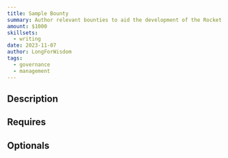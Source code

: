 ```yaml
---
title: Sample Bounty
summary: Author relevant bounties to aid the development of the Rocket Pool protocol.
amount: $1000
skillsets:
  - writing
date: 2023-11-07
author: LongForWisdom
tags: 
  - governance
  - management
---
```


## Description

## Requires

## Optionals